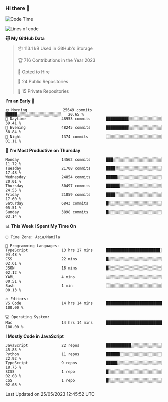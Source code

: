 ### Hi there 👋

<!--START_SECTION:waka-->
![Code Time](http://img.shields.io/badge/Code%20Time-287%20hrs%2016%20mins-blue)

![Lines of code](https://img.shields.io/badge/From%20Hello%20World%20I%27ve%20Written-57.1%20million%20lines%20of%20code-blue)

**🐱 My GitHub Data** 

> 📦 113.1 kB Used in GitHub's Storage 
 > 
> 🏆 716 Contributions in the Year 2023
 > 
> 💼 Opted to Hire
 > 
> 📜 24 Public Repositories 
 > 
> 🔑 15 Private Repositories 
 > 
**I'm an Early 🐤** 

```text
🌞 Morning                25649 commits       █████░░░░░░░░░░░░░░░░░░░░   20.65 % 
🌆 Daytime                48953 commits       ██████████░░░░░░░░░░░░░░░   39.41 % 
🌃 Evening                48245 commits       ██████████░░░░░░░░░░░░░░░   38.84 % 
🌙 Night                  1374 commits        ░░░░░░░░░░░░░░░░░░░░░░░░░   01.11 % 
```
📅 **I'm Most Productive on Thursday** 

```text
Monday                   14562 commits       ███░░░░░░░░░░░░░░░░░░░░░░   11.72 % 
Tuesday                  21708 commits       ████░░░░░░░░░░░░░░░░░░░░░   17.48 % 
Wednesday                24854 commits       █████░░░░░░░░░░░░░░░░░░░░   20.01 % 
Thursday                 30497 commits       ██████░░░░░░░░░░░░░░░░░░░   24.55 % 
Friday                   21859 commits       ████░░░░░░░░░░░░░░░░░░░░░   17.60 % 
Saturday                 6843 commits        █░░░░░░░░░░░░░░░░░░░░░░░░   05.51 % 
Sunday                   3898 commits        █░░░░░░░░░░░░░░░░░░░░░░░░   03.14 % 
```


📊 **This Week I Spent My Time On** 

```text
🕑︎ Time Zone: Asia/Manila

💬 Programming Languages: 
TypeScript               13 hrs 27 mins      ████████████████████████░   94.48 % 
CSS                      22 mins             █░░░░░░░░░░░░░░░░░░░░░░░░   02.61 % 
JSON                     18 mins             █░░░░░░░░░░░░░░░░░░░░░░░░   02.12 % 
YAML                     4 mins              ░░░░░░░░░░░░░░░░░░░░░░░░░   00.51 % 
Bash                     1 min               ░░░░░░░░░░░░░░░░░░░░░░░░░   00.13 % 

🔥 Editors: 
VS Code                  14 hrs 14 mins      █████████████████████████   100.00 % 

💻 Operating System: 
Mac                      14 hrs 14 mins      █████████████████████████   100.00 % 
```

**I Mostly Code in JavaScript** 

```text
JavaScript               22 repos            ███████████░░░░░░░░░░░░░░   45.83 % 
Python                   11 repos            ██████░░░░░░░░░░░░░░░░░░░   22.92 % 
TypeScript               9 repos             █████░░░░░░░░░░░░░░░░░░░░   18.75 % 
SCSS                     1 repo              █░░░░░░░░░░░░░░░░░░░░░░░░   02.08 % 
CSS                      1 repo              █░░░░░░░░░░░░░░░░░░░░░░░░   02.08 % 
```




 Last Updated on 25/05/2023 12:45:52 UTC
<!--END_SECTION:waka-->
